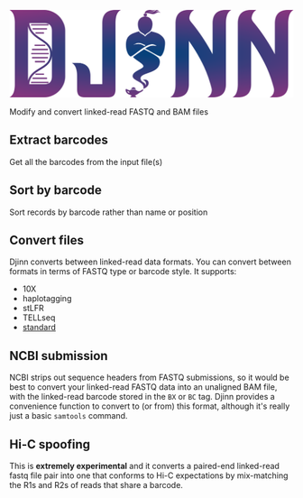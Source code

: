 ![djinn logo](https://raw.githubusercontent.com/pdimens/djinn/refs/heads/docs/static/djinn.png)

Modify and convert linked-read FASTQ and BAM files

## Extract barcodes
Get all the barcodes from the input file(s)

## Sort by barcode
Sort records by barcode rather than name or position

## Convert files
Djinn converts between linked-read data formats. You can convert between formats in terms of FASTQ type or barcode style. It supports:
- 10X
- haplotagging
- stLFR
- TELLseq
- [standard](https://pdimens.github.io/harpy/getting_started/linked_read_data/#linked-read-data-types)

## NCBI submission
NCBI strips out sequence headers from FASTQ submissions, so it would be best to convert your linked-read
FASTQ data into an unaligned BAM file, with the linked-read barcode stored in the `BX` or `BC` tag.
Djinn provides a convenience function to convert to (or from) this format, although it's really just
a basic `samtools` command.

## Hi-C spoofing
This is **extremely experimental** and it converts a paired-end linked-read fastq file pair into one that conforms to Hi-C expectations by mix-matching the R1s and R2s of reads that share a barcode.